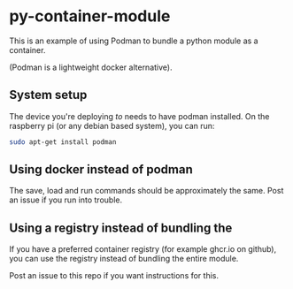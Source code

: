# py-container-module

This is an example of using Podman to bundle a python module as a container.

(Podman is a lightweight docker alternative).

## System setup

The device you're deploying *to* needs to have podman installed. On the raspberry pi (or any debian based system), you can run:

```sh
sudo apt-get install podman
```

## Using docker instead of podman

The save, load and run commands should be approximately the same. Post an issue if you run into trouble.

## Using a registry instead of bundling the 

If you have a preferred container registry (for example ghcr.io on github), you can use the registry instead of bundling the entire module.

Post an issue to this repo if you want instructions for this.
